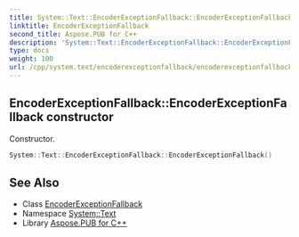 ```yaml
---
title: System::Text::EncoderExceptionFallback::EncoderExceptionFallback constructor
linktitle: EncoderExceptionFallback
second_title: Aspose.PUB for C++
description: 'System::Text::EncoderExceptionFallback::EncoderExceptionFallback constructor. Constructor in C++.'
type: docs
weight: 100
url: /cpp/system.text/encoderexceptionfallback/encoderexceptionfallback/
---
```

## EncoderExceptionFallback::EncoderExceptionFallback constructor


Constructor.

```cpp
System::Text::EncoderExceptionFallback::EncoderExceptionFallback()
```

## See Also

* Class [EncoderExceptionFallback](../)
* Namespace [System::Text](../../)
* Library [Aspose.PUB for C++](../../../)
